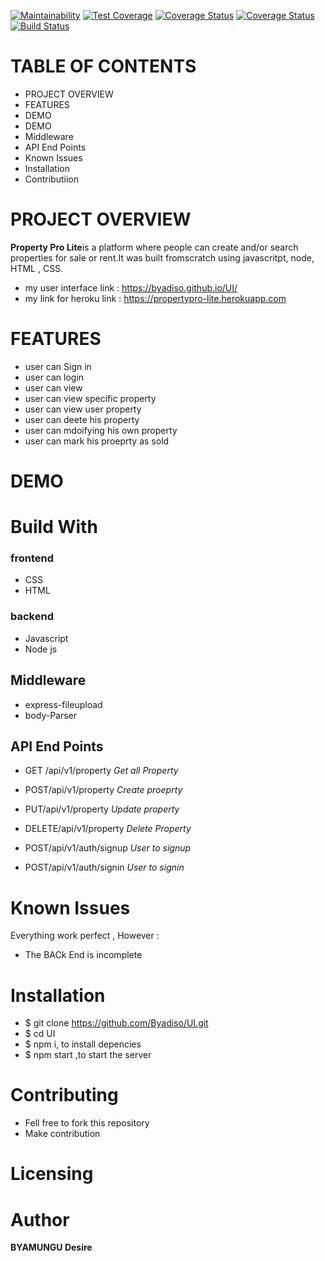 [![Maintainability](https://api.codeclimate.com/v1/badges/f8910ac7a64bcd78c3a6/maintainability)](https://codeclimate.com/github/Byadiso/UI/maintainability) [![Test Coverage](https://api.codeclimate.com/v1/badges/f8910ac7a64bcd78c3a6/test_coverage)](https://codeclimate.com/github/Byadiso/UI/test_coverage)
[![Coverage Status](https://coveralls.io/repos/github/Byadiso/UI/badge.svg?branch=master)](https://coveralls.io/github/Byadiso/UI?branch=master)
[![Coverage Status](https://coveralls.io/repos/github/Byadiso/UI/badge.svg)](https://coveralls.io/github/Byadiso/UI)
[![Build Status](https://travis-ci.org/Byadiso/UI.svg?branch=develop)](https://travis-ci.org/Byadiso/UI)

# TABLE OF CONTENTS

-   PROJECT OVERVIEW
-   FEATURES
-   DEMO
-   DEMO
-   Middleware
-   API End Points
-   Known Issues
-   Installation
-   Contributiion

# PROJECT OVERVIEW

**Property Pro Lite**is a platform where people can create and/or search properties for sale or rent.It was built fromscratch using javascritpt, node, HTML , CSS.

-   my user interface link : https://byadiso.github.io/UI/
-   my link for heroku link : https://propertypro-lite.herokuapp.com

# FEATURES

-   user can Sign in
-   user can login
-   user can view
-   user can view specific property
-   user can view user property
-   user can deete his property
-   user can mdoifying his own property
-   user can mark his proeprty as sold

# DEMO

# Build With

### frontend

-   CSS
-   HTML

### backend

-   Javascript
-   Node js

## Middleware

-   express-fileupload
-   body-Parser

## API End Points

-   GET /api/v1/property _Get all Property_
-   POST/api/v1/property _Create proeprty_
-   PUT/api/v1/property _Update property_
-   DELETE/api/v1/property _Delete Property_

-   POST/api/v1/auth/signup _User to signup_
-   POST/api/v1/auth/signin _User to signin_

# Known Issues

Everything work perfect , However :

-   The BACk End is incomplete

# Installation

-   \$ git clone https://github.com/Byadiso/UI.git
-   \$ cd UI
-   \$ npm i, to install depencies
-   \$ npm start ,to start the server

# Contributing

-   Fell free to fork this repository
-   Make contribution

# Licensing

# Author

**BYAMUNGU Desire**
